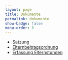 ```yaml
---
layout: page
title: Dokumente
permalink: dokumente
show-badge: false
menu-order: 5
---
```

* [Satzung](/assets/uploads/190327_Satzung_2025.pdf)
* [Elternbeitragsordnung](/assets/uploads/250101_Elternbeitragsordnung_2025.pdf)
* [Erfassung Elternstunden](/assets/uploads/Erfassung%20Elternstunden.pdf)
